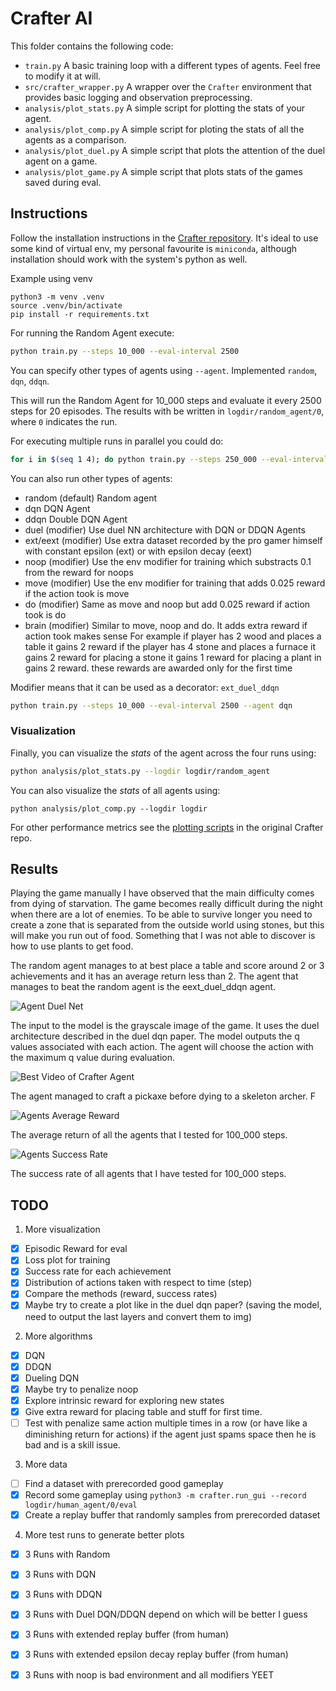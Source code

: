 # Crafter AI

This folder contains the following code:

- `train.py` A basic training loop with a different types of agents. Feel free to modify it at will.
- `src/crafter_wrapper.py` A wrapper over the `Crafter` environment that provides basic logging and observation preprocessing.
- `analysis/plot_stats.py` A simple script for plotting the stats of your agent.
- `analysis/plot_comp.py` A simple script for ploting the stats of all the agents as a comparison.
- `analysis/plot_duel.py` A simple script that plots the attention of the duel agent on a game.
- `analysis/plot_game.py` A simple script that plots stats of the games saved during eval.


## Instructions

Follow the installation instructions in the [Crafter repository](https://github.com/danijar/crafter). It's ideal to use some kind of virtual env, my personal favourite is `miniconda`, although installation should work with the system's python as well.

Example using venv

```console
python3 -m venv .venv
source .venv/bin/activate
pip install -r requirements.txt
```

For running the Random Agent execute:

```bash
python train.py --steps 10_000 --eval-interval 2500
```

You can specify other types of agents using `--agent`. Implemented `random`, `dqn`, `ddqn`.

This will run the Random Agent for 10_000 steps and evaluate it every 2500 steps for 20 episodes. The results with be written in `logdir/random_agent/0`, where `0` indicates the run.

For executing multiple runs in parallel you could do:

```bash
for i in $(seq 1 4); do python train.py --steps 250_000 --eval-interval 25_000 & done
```

You can also run other types of agents:

- random (default)      Random agent
- dqn                   DQN Agent
- ddqn                  Double DQN Agent
- duel (modifier)       Use duel NN architecture with DQN or DDQN Agents
- ext/eext (modifier)   Use extra dataset recorded by the pro gamer himself with constant epsilon (ext) or with epsilon decay (eext)
- noop (modifier)       Use the env modifier for training which substracts 0.1 from the reward for noops
- move (modifier)       Use the env modifier for training that adds 0.025 reward if the action took is move
- do (modifier)         Same as move and noop but add 0.025 reward if action took is do
- brain (modifier)      Similar to move, noop and do. It adds extra reward if action took makes sense
                        For example if player has 2 wood and places a table it gains 2 reward
                        if the player has 4 stone and places a furnace it gains 2 reward for placing a stone it gains 1 reward
                        for placing a plant in gains 2 reward. these rewards are awarded only for the first time

Modifier means that it can be used as a decorator: `ext_duel_ddqn`

```bash
python train.py --steps 10_000 --eval-interval 2500 --agent dqn
```

### Visualization

Finally, you can visualize the _stats_ of the agent across the four runs using:

```bash
python analysis/plot_stats.py --logdir logdir/random_agent
```

You can also visualize the _stats_ of all agents using:

```console
python analysis/plot_comp.py --logdir logdir
```

For other performance metrics see the [plotting scripts](https://github.com/danijar/crafter/tree/main/analysis) in the original Crafter repo.

## Results

Playing the game manually I have observed that the main difficulty comes from
dying of starvation. The game becomes really difficult during the night when
there are a lot of enemies. To be able to survive longer you need to create a
zone that is separated from the outside world using stones, but this will make
you run out of food. Something that I was not able to discover is how to use
plants to get food.

The random agent manages to at best place a table and score around 2 or 3
achievements and it has an average return less than 2. The agent that manages to
beat the random agent is the eext_duel_ddqn agent.

![Agent Duel Net](./resources/AgentDuelNet.png "The architecture of the best agent.")

The input to the model is the grayscale image of the game. It uses the duel
architecture described in the duel dqn paper. The model outputs the q values
associated with each action. The agent will choose the action with the maximum
q value during evaluation.

![Best Video of Crafter Agent](./resources/best.gif)

The agent managed to craft a pickaxe before dying to a skeleton archer. F

![Agents Average Reward](./resources/eval_average_return.png)

The average return of all the agents that I tested for 100_000 steps.

![Agents Success Rate](./resources/eval_success.png)

The success rate of all agents that I have tested for 100_000 steps.

## TODO

1. More visualization
- [x] Episodic Reward for eval
- [x] Loss plot for training
- [x] Success rate for each achievement
- [x] Distribution of actions taken with respect to time (step)
- [x] Compare the methods (reward, success rates)
- [x] Maybe try to create a plot like in the duel dqn paper? (saving the model, need to output the last layers and convert them to img)

2. More algorithms
- [x] DQN
- [x] DDQN
- [x] Dueling DQN
- [x] Maybe try to penalize noop
- [x] Explore intrinsic reward for exploring new states
- [x] Give extra reward for placing table and stuff for first time.
- [ ] Test with penalize same action multiple times in a row (or have like a diminishing return for actions) if the agent just spams space then he is bad and is a skill issue.

3. More data
- [ ] Find a dataset with prerecorded good gameplay
- [x] Record some gameplay using `python3 -m crafter.run_gui --record logdir/human_agent/0/eval`
- [x] Create a replay buffer that randomly samples from prerecorded dataset

4. More test runs to generate better plots
- [x] 3 Runs with Random
- [x] 3 Runs with DQN
- [x] 3 Runs with DDQN
- [x] 3 Runs with Duel DQN/DDQN depend on which will be better I guess
- [x] 3 Runs with extended replay buffer (from human)
- [x] 3 Runs with extended epsilon decay replay buffer (from human)
- [x] 3 Runs with noop is bad environment and all modifiers YEET

